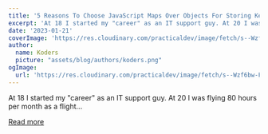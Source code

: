 ```yaml
---
title: '5 Reasons To Choose JavaScript Maps Over Objects For Storing Key-Value Pairs(With Examples)'
excerpt: 'At 18 I started my "career" as an IT support guy. At 20 I was flying 80 hours per month as a flight...'
date: '2023-01-21'
coverImage: 'https://res.cloudinary.com/practicaldev/image/fetch/s--Wzf6bw-F--/c_imagga_scale,f_auto,fl_progressive,h_420,q_auto,w_1000/https://dev-to-uploads.s3.amazonaws.com/uploads/articles/jlbrgz5vuyiz7pslqbts.png'
author:
  name: Koders
  picture: "assets/blog/authors/koders.png"
ogImage:
  url: 'https://res.cloudinary.com/practicaldev/image/fetch/s--Wzf6bw-F--/c_imagga_scale,f_auto,fl_progressive,h_420,q_auto,w_1000/https://dev-to-uploads.s3.amazonaws.com/uploads/articles/jlbrgz5vuyiz7pslqbts.png'
---
```


At 18 I started my "career" as an IT support guy. At 20 I was flying 80 hours per month as a flight...

[Read more](https://dev.to/gustavupp/5-reasons-to-choose-javascript-maps-over-objects-for-storing-key-value-pairswith-examples-39dd)
